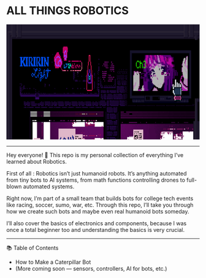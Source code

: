 # ALL THINGS ROBOTICS

<img src="punk3.gif" alt="banner" width="1000" height= "300" />

---

Hey everyone! 👋
This repo is my personal collection of everything I’ve learned about Robotics.

First of all : Robotics isn’t just humanoid robots. It’s anything automated from tiny bots to AI systems, from math functions controlling drones to full-blown automated systems.

Right now, I’m part of a small team that builds bots for college tech events like racing, soccer, sumo, war, etc. Through this repo, I’ll take you through how we create such bots and maybe even real humanoid bots someday.

I’ll also cover the basics of electronics and components, because I was once a total beginner too  and understanding the basics is very crucial.

---

📚 Table of Contents
- How to Make a Caterpillar Bot
- (More coming soon — sensors, controllers, AI for bots, etc.)

 
